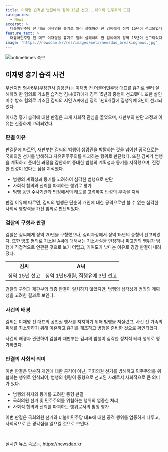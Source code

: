 ```yaml
---
title: 이재명 습격범 법원에서 징역 15년 선고...대의제 민주주의 도전
categories:
  - News
excerpt: >
  더불어민주당 전 대표 이재명을 흉기로 찔러 살해하려 한 김씨에게 징역 15년이 선고되었다. 범행은 이 대표의 생명권을 침해하는 뿐 아니라 선거의 자유를 방해하고 민주주의를 파괴하는 것으로 판단됐다. 김씨는 피해자의 목을 찌르기 위한 계획적인 범행을 준비하고 수행했으며, 이 대표의 공천권을 저지하기 위해 범행을 일으켰다고 진술했다. 범행을 방조한 A씨에겐 징역 1년6개월 집행유예 3년이 선고됐다.
feature_text: >
  더불어민주당 전 대표 이재명을 흉기로 찔러 살해하려 한 김씨에게 징역 15년이 선고되었다. 범행은 이 대표의 생명권을 침해하는 뿐 아니라 선거의 자유를 방해하고 민주주의를 파괴하는 것으로 판단됐다. 김씨는 피해자의 목을 찌르기 위한 계획적인 범행을 준비하고 수행했으며, 이 대표의 공천권을 저지하기 위해 범행을 일으켰다고 진술했다. 범행을 방조한 A씨에겐 징역 1년6개월 집행유예 3년이 선고됐다.
image: 'https://newsdao.kr/res/images/meta/newsdao_breakingnews.jpg'
---
```


<p><img src="https://newsdao.kr/res/images/meta/newsdao_breakingnews.jpg" alt="ontimetimes 속보" /></p>

<h2 data-ke-size="size26">이재명 흉기 습격 사건</h2>

<p>부산지법 형사6부(부장판사 김용균)는 이재명 전 더불어민주당 대표를 흉기로 찔러 살해하려 한 혐의로 기소된 습격범 김씨(67)에게 징역 15년의 중형이 선고됐다. 또한 살인미수 방조 혐의로 기소된 김씨의 지인 A씨에겐 징역 1년6개월에 집행유예 3년이 선고되었다.</p>

<p data-ke-size="size16">이재명 흉기 습격에 대한 판결은 크게 사회적 관심을 끌었으며, 재판부의 판단 과정과 이유는 신중하게 고려되었다.</p>

<h3>판결 이유</h3>

<p>판결문에 따르면, 재판부는 김씨의 범행이 생명권을 박탈하는 것을 넘어선 공적으로는 국회의원 선거를 방해하고 자유민주주의를 파괴하는 행위로 판단했다. 또한 김씨가 범행을 계획하고 준비한 과정을 감안하여 중대한 범행의 계획성과 동기를 지적했으며, 진정한 반성이 없다는 점을 지적했다.</p>

<ul>
  <li>범행의 계획성과 동기를 고려하여 심각한 범행으로 판단</li>
  <li>사회적 합의와 신뢰를 파괴하는 행위로 평가</li>
  <li>범행 동안 수사기관과 법정에서의 태도를 고려하여 반성의 부족을 지적</li>
</ul>

<p data-ke-size="size16">판결 이유에 따르면, 김씨의 범행은 단순히 개인에 대한 공격으로만 볼 수 없는 심각한 사회적 영향력을 가진 범죄로 판단되었다.</p>

<h3>검찰의 구형과 판결</h3>

<p>검찰은 김씨에게 징역 20년을 구형했으나, 심리과정에서 징역 15년의 중형이 선고되었다. 또한 방조 혐의로 기소된 A씨에 대해서는 기소사실을 인정하나 피고인의 행위가 범행에 직접적으로 연관된 것으로 보기 어렵고, 기여도가 낮다는 이유로 경감 판결이 내려졌다.</p>

<table>
  <tr>
    <td style="text-align: center; height: 17px;"><b>김씨</b></td>
    <td style="text-align: center; height: 17px;"><b>A씨</b></td>
  </tr>
  <tr>
    <td style="text-align: center; height: 17px;">징역 15년 선고</td>
    <td style="text-align: center; height: 17px;">징역 1년6개월, 집행유예 3년 선고</td>
  </tr>
</table>

<p data-ke-size="size16">검찰의 구형과 재판부의 최종 판결이 일치하지 않았지만, 범행의 심각성과 범죄의 계획성을 고려한 결과로 보인다.</p>

<h3>사건의 배경</h3>

<p>김씨는 이재명 전 대표의 공천권 행사를 저지하기 위해 범행을 저질렀고, 사건 전 가족의 피해를 최소화하기 위해 이혼하고 흉기를 개조하고 범행을 준비한 것으로 확인되었다.</p>

<p data-ke-size="size16">사건의 배경과 관련하여 검찰과 재판부는 김씨의 범행이 심각한 정치적 테러 행위로 평가하였다.</p>

<h3>판결의 사회적 의미</h3>

<p>이번 판결은 단순히 개인에 대한 공격이 아닌, 국회의원 선거를 방해하고 민주주의를 위협하는 행위로 인식되어, 범행의 형량이 중형으로 선고된 사례로서 사회적으로 큰 의미가 있다.</p>

<ul>
  <li>범행의 취지와 동기를 고려한 중형 판결</li>
  <li>국회의원 선거 및 민주주의를 위협하는 행위의 엄중한 처리</li>
  <li>사회적 합의와 신뢰를 파괴하는 행위로서의 범행 평가</li>
</ul>

<p data-ke-size="size16">이번 판결은 국회의원 선거와 더불어민주당 대표에 대한 공격 행위를 엄중하게 다루고, 사회적으로 큰 경각심을 일으킬 것으로 보인다. </p>

<p data-ke-size="size16">&nbsp;</p>
실시간 뉴스 속보는, <a href="https://newsdao.kr" rel="dofollow">https://newsdao.kr</a>


